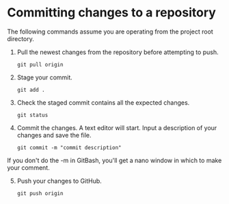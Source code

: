 # Committing changes to a repository

The following commands assume you are operating from the project root directory.

1. Pull the newest changes from the repository before attempting to push.

    `git pull origin`

2. Stage your commit.

    `git add .`

3. Check the staged commit contains all the expected changes.

    `git status`

4. Commit the changes. A text editor will start.  Input a description of your changes and save the file.

    `git commit -m "commit description"`

If you don't do the -m in GitBash, you'll get a nano window in which to make your comment.

5. Push your changes to GitHub.

    `git push origin`
